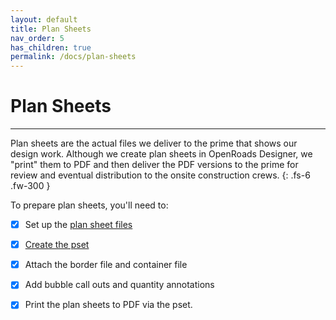 ```yaml
---
layout: default
title: Plan Sheets
nav_order: 5
has_children: true
permalink: /docs/plan-sheets
---
```


# Plan Sheets
***

Plan sheets are the actual files we deliver to the prime that shows our design work. Although we create plan sheets in OpenRoads Designer, we "print" them to PDF and then deliver the PDF versions to the prime for review and eventual distribution to the onsite construction crews.
{: .fs-6 .fw-300 }

To prepare plan sheets, you'll need to:

- [X] Set up the [plan sheet files]
- [X] [Create the pset]
- [X] Attach the border file and container file
- [X] Add bubble call outs and quantity annotations
- [X] Print the plan sheets to PDF via the pset.


[plan sheet files]: /knowledge-base/docs/sheet-setup
[create the pset]: /knowledge-base/docs/sheet-printing

